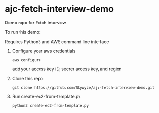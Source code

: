 # ajc-fetch-interview-demo
Demo repo for Fetch interview


To run this demo:

Requires Python3 and AWS command line interface

1. Configure your aws credentials

    `aws configure`

    add your access key ID, secret access key, and region

2. Clone this repo

    `git clone https://github.com/Skywyze/ajc-fetch-interview-demo.git`

3. Run create-ec2-from-template.py

    `python3 create-ec2-from-template.py`

